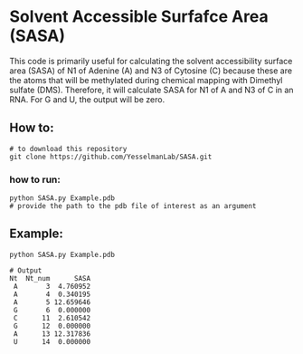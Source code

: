 # Solvent Accessible Surfafce Area (SASA)

This code is primarily useful for calculating the solvent accessibility surface area (SASA) of N1 of Adenine (A) and N3 of Cytosine (C) because these are the atoms that will be methylated during chemical mapping with Dimethyl sulfate (DMS).
Therefore, it will calculate SASA for N1 of A and N3 of C in an RNA. For G and U, the output will be zero.

## How to:
```shell
# to download this repository
git clone https://github.com/YesselmanLab/SASA.git
```

### how to run:
```shell
python SASA.py Example.pdb
# provide the path to the pdb file of interest as an argument
```

## Example:
```shell
python SASA.py Example.pdb

# Output
Nt  Nt_num      SASA
 A       3  4.760952
 A       4  0.340195
 A       5 12.659646
 G       6  0.000000
 C      11  2.610542
 G      12  0.000000
 A      13 12.317836
 U      14  0.000000
```

